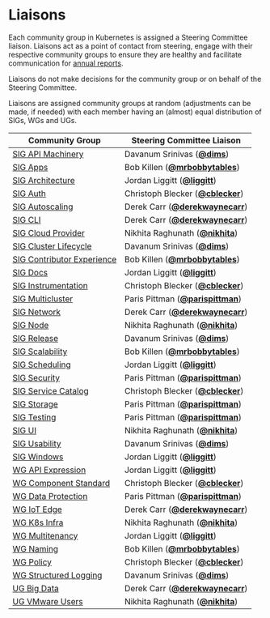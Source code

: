 <!---
This is an autogenerated file!

Please do not edit this file directly, but instead make changes to the
sigs.yaml file in the project root.

To understand how this file is generated, see https://git.k8s.io/community/generator/README.md
--->

# Liaisons

Each community group in Kubernetes is assigned a Steering Committee
liaison. Liaisons act as a point of contact from steering, engage with
their respective community groups to ensure they are healthy and
facilitate communication for [annual reports](committee-steering/governance/annual-reports.md).

Liaisons do not make decisions for the community group or on behalf of
the Steering Committee.

Liaisons are assigned community groups at random (adjustments can be
made, if needed) with each member having an (almost) equal distribution
of SIGs, WGs and UGs.

| Community Group            | Steering Committee Liaison |
| -------------------------- | -------------------------- |
| [SIG API Machinery](sig-api-machinery/README.md) | Davanum Srinivas (**[@dims](https://github.com/dims)**) |
| [SIG Apps](sig-apps/README.md) | Bob Killen (**[@mrbobbytables](https://github.com/mrbobbytables)**) |
| [SIG Architecture](sig-architecture/README.md) | Jordan Liggitt (**[@liggitt](https://github.com/liggitt)**) |
| [SIG Auth](sig-auth/README.md) | Christoph Blecker (**[@cblecker](https://github.com/cblecker)**) |
| [SIG Autoscaling](sig-autoscaling/README.md) | Derek Carr (**[@derekwaynecarr](https://github.com/derekwaynecarr)**) |
| [SIG CLI](sig-cli/README.md) | Derek Carr (**[@derekwaynecarr](https://github.com/derekwaynecarr)**) |
| [SIG Cloud Provider](sig-cloud-provider/README.md) | Nikhita Raghunath (**[@nikhita](https://github.com/nikhita)**) |
| [SIG Cluster Lifecycle](sig-cluster-lifecycle/README.md) | Davanum Srinivas (**[@dims](https://github.com/dims)**) |
| [SIG Contributor Experience](sig-contributor-experience/README.md) | Bob Killen (**[@mrbobbytables](https://github.com/mrbobbytables)**) |
| [SIG Docs](sig-docs/README.md) | Jordan Liggitt (**[@liggitt](https://github.com/liggitt)**) |
| [SIG Instrumentation](sig-instrumentation/README.md) | Christoph Blecker (**[@cblecker](https://github.com/cblecker)**) |
| [SIG Multicluster](sig-multicluster/README.md) | Paris Pittman (**[@parispittman](https://github.com/parispittman)**) |
| [SIG Network](sig-network/README.md) | Derek Carr (**[@derekwaynecarr](https://github.com/derekwaynecarr)**) |
| [SIG Node](sig-node/README.md) | Nikhita Raghunath (**[@nikhita](https://github.com/nikhita)**) |
| [SIG Release](sig-release/README.md) | Davanum Srinivas (**[@dims](https://github.com/dims)**) |
| [SIG Scalability](sig-scalability/README.md) | Bob Killen (**[@mrbobbytables](https://github.com/mrbobbytables)**) |
| [SIG Scheduling](sig-scheduling/README.md) | Jordan Liggitt (**[@liggitt](https://github.com/liggitt)**) |
| [SIG Security](sig-security/README.md) | Paris Pittman (**[@parispittman](https://github.com/parispittman)**) |
| [SIG Service Catalog](sig-service-catalog/README.md) | Christoph Blecker (**[@cblecker](https://github.com/cblecker)**) |
| [SIG Storage](sig-storage/README.md) | Paris Pittman (**[@parispittman](https://github.com/parispittman)**) |
| [SIG Testing](sig-testing/README.md) | Paris Pittman (**[@parispittman](https://github.com/parispittman)**) |
| [SIG UI](sig-ui/README.md) | Nikhita Raghunath (**[@nikhita](https://github.com/nikhita)**) |
| [SIG Usability](sig-usability/README.md) | Davanum Srinivas (**[@dims](https://github.com/dims)**) |
| [SIG Windows](sig-windows/README.md) | Jordan Liggitt (**[@liggitt](https://github.com/liggitt)**) |
| [WG API Expression](wg-api-expression/README.md) | Jordan Liggitt (**[@liggitt](https://github.com/liggitt)**) |
| [WG Component Standard](wg-component-standard/README.md) | Christoph Blecker (**[@cblecker](https://github.com/cblecker)**) |
| [WG Data Protection](wg-data-protection/README.md) | Paris Pittman (**[@parispittman](https://github.com/parispittman)**) |
| [WG IoT Edge](wg-iot-edge/README.md) | Derek Carr (**[@derekwaynecarr](https://github.com/derekwaynecarr)**) |
| [WG K8s Infra](wg-k8s-infra/README.md) | Nikhita Raghunath (**[@nikhita](https://github.com/nikhita)**) |
| [WG Multitenancy](wg-multitenancy/README.md) | Jordan Liggitt (**[@liggitt](https://github.com/liggitt)**) |
| [WG Naming](wg-naming/README.md) | Bob Killen (**[@mrbobbytables](https://github.com/mrbobbytables)**) |
| [WG Policy](wg-policy/README.md) | Christoph Blecker (**[@cblecker](https://github.com/cblecker)**) |
| [WG Structured Logging](wg-structured-logging/README.md) | Davanum Srinivas (**[@dims](https://github.com/dims)**) |
| [UG Big Data](ug-big-data/README.md) | Derek Carr (**[@derekwaynecarr](https://github.com/derekwaynecarr)**) |
| [UG VMware Users](ug-vmware-users/README.md) | Nikhita Raghunath (**[@nikhita](https://github.com/nikhita)**) |
<!-- BEGIN CUSTOM CONTENT -->

<!-- END CUSTOM CONTENT -->
